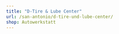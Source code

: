 ```yaml
---
title: "D-Tire & Lube Center"
url: /san-antonio/d-tire-und-lube-center/
shop: Autowerkstatt
---
```

